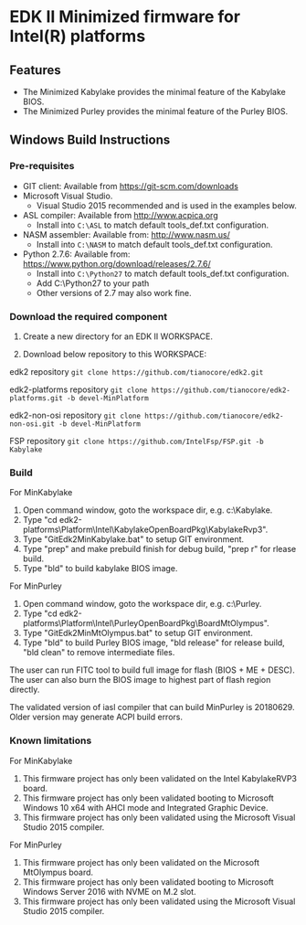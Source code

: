 # **EDK II Minimized firmware for Intel(R) platforms**

## Features
* The Minimized Kabylake provides the minimal feature of the Kabylake BIOS.
* The Minimized Purley provides the minimal feature of the Purley BIOS.

## **Windows Build Instructions**

### Pre-requisites

* GIT client: Available from https://git-scm.com/downloads
* Microsoft Visual Studio.
  - Visual Studio 2015 recommended and is used in the examples below.
* ASL compiler: Available from http://www.acpica.org
  - Install into ```C:\ASL``` to match default tools_def.txt configuration.
* NASM assembler:  Available from: http://www.nasm.us/
  - Install into ```C:\NASM``` to match default tools_def.txt configuration.
* Python 2.7.6:  Available from: https://www.python.org/download/releases/2.7.6/
  - Install into ```C:\Python27``` to match default tools_def.txt configuration.
  - Add C:\Python27 to your path
  - Other versions of 2.7 may also work fine.

### Download the required component

1. Create a new directory for an EDK II WORKSPACE.

2. Download below repository to this WORKSPACE:

edk2 repository
	``git clone https://github.com/tianocore/edk2.git``

edk2-platforms repository
	``git clone https://github.com/tianocore/edk2-platforms.git -b devel-MinPlatform``

edk2-non-osi repository
	``git clone https://github.com/tianocore/edk2-non-osi.git -b devel-MinPlatform``

FSP repository
	``git clone https://github.com/IntelFsp/FSP.git -b Kabylake``

### Build

For MinKabylake
1. Open command window, goto the workspace dir, e.g. c:\Kabylake.
2. Type "cd edk2-platforms\Platform\Intel\KabylakeOpenBoardPkg\KabylakeRvp3".
3. Type "GitEdk2MinKabylake.bat" to setup GIT environment.
4. Type "prep" and make prebuild finish for debug build, "prep r" for rlease build.
5. Type "bld" to build kabylake BIOS image.

For MinPurley
1. Open command window, goto the workspace dir, e.g. c:\Purley.
2. Type "cd edk2-platforms\Platform\Intel\PurleyOpenBoardPkg\BoardMtOlympus".
3. Type "GitEdk2MinMtOlympus.bat" to setup GIT environment.
4. Type "bld" to build Purley BIOS image, "bld release" for release build, "bld clean" to remove intermediate files.

The user can run FITC tool to build full image for flash (BIOS + ME + DESC). The user can also burn the BIOS image to highest part of flash region directly.

The validated version of iasl compiler that can build MinPurley is 20180629. Older version may generate ACPI build errors. 

### Known limitations

For MinKabylake
1. This firmware project has only been validated on the Intel KabylakeRVP3 board.
2. This firmware project has only been validated booting to Microsoft Windows 10 x64 with AHCI mode and Integrated Graphic Device.
3. This firmware project has only been validated using the Microsoft Visual Studio 2015 compiler.

For MinPurley
1. This firmware project has only been validated on the Microsoft MtOlympus board.
2. This firmware project has only been validated booting to Microsoft Windows Server 2016 with NVME on M.2 slot.
3. This firmware project has only been validated using the Microsoft Visual Studio 2015 compiler.

